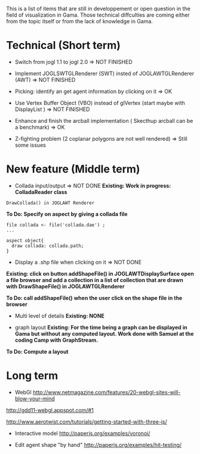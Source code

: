 This is a list of items that are still in developpement or open question in the field of visualization in Gama. Those technical diffculties are coming either from the topic itself or from the lack of knowledge in Gama.


# Technical (Short term)
  * Switch from jogl 1.1 to jogl 2.0 => NOT FINISHED

  * Implement JOGLSWTGLRenderer (SWT) insted of JOGLAWTGLRenderer (AWT) => NOT FINISHED

  * Picking: identify an get agent information by clicking on it => OK

  * Use Vertex Buffer Object (VBO) instead of glVertex (start maybe with DisplayList ) => NOT FINISHED

  * Enhance and finish the arcball implementation ( Skecthup arcball can be a benchmark) => OK

  * Z-fighting problem (2 coplanar polygons are not well rendered) => Still some issues




# New feature (Middle term)
  * Collada input/output  => NOT DONE
**Existing: Work in progress: ColladaReader class**
```
DrawCollada() in JOGLAWT Renderer
```

**To Do: Specify on aspect by giving a collada file**
```
file collada <- file('collada.dae') ;
...

aspect object{    		
  draw collada: collada.path;
}
```


  * Display a .shp file when clicking on it => NOT DONE

**Existing: click on button addShapeFile() in JOGLAWTDisplaySurface open a file browser and add a collection in a list of collection that are drawn with  DrawShapeFile() in JOGLAWTGLRenderer**

**To Do: call addShapeFile() when the user click on the shape file in the browser**

  * Multi level of details
**Existing: NONE**

  * graph layout
**Existing: For the time being a graph can be displayed in Gama but without any computed layout. Work done with Samuel at the coding Camp with GraphStream.**

**To Do: Compute a layout**

# Long term
  * WebGl
http://www.netmagazine.com/features/20-webgl-sites-will-blow-your-mind

http://gdd11-webgl.appspot.com/#1

http://www.aerotwist.com/tutorials/getting-started-with-three-js/
  * Interactive model
http://paperjs.org/examples/voronoi/

  * Edit agent shape "by hand"
http://paperjs.org/examples/hit-testing/

